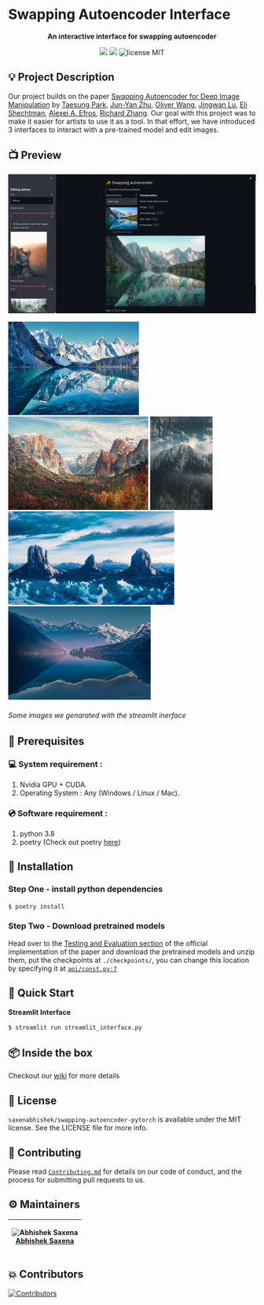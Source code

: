 # Swapping Autoencoder Interface

<p align="center">
<b> An interactive interface for swapping autoencoder</b>
</p>

<p align="center">
<img src="https://img.shields.io/badge/code%20style-black-000000.svg"/>
<img src="https://img.shields.io/github/issues/saxenabhishek/swapping-autoencoder-pytorch"/>
<img src="https://img.shields.io/badge/license-MIT-blue" alt="license MIT"/>
</p>

## 💡 Project Description

Our project builds on the paper [Swapping Autoencoder for Deep Image Manipulation](https://arxiv.org/abs/2007.00653) by [Taesung Park](http://taesung.me/), [Jun-Yan Zhu](https://www.cs.cmu.edu/~junyanz/), [Oliver Wang](http://www.oliverwang.info/), [Jingwan Lu](https://research.adobe.com/person/jingwan-lu/), [Eli Shechtman](https://research.adobe.com/person/eli-shechtman/), [Alexei A. Efros](http://www.eecs.berkeley.edu/~efros/), [Richard Zhang](https://richzhang.github.io/). Our goal with this project was to make it easier for artists to use it as a tool. In that effort, we have introduced 3 interfaces to interact with a pre-trained model and edit images.

## 📺 Preview

<div align="center">
  <img alt="Screenshot" src="imgs/demo2.png" />
</div>
<p float="left">
  <img src="imgs/lake-3.jpg.jpg" height="190" />
  <img src="imgs/aniket-deole-T-tOgjWZ0fQ-unspl.jpg" height="190" />
  <img src="imgs/night-snow.jpg" height="190" />
  <img src="imgs/desert.jpeg.jpg" height="190" />
  <img src="imgs/lake-2.jpg" height="190" />
</p>

<p align="center">
<h6>Some images we genarated with the streamlit inerface</h6>
</p>

## 📌 Prerequisites

### 💻 System requirement :

1. Nvidia GPU + CUDA.
2. Operating System : Any (Windows / Linux / Mac).

### 💿 Software requirement :

1. python 3.8
2. poetry (Check out poetry [here](https://python-poetry.org/))

## 🔧 Installation

### Step One - install python dependencies

```shell
$ poetry install
```

### Step Two - Download pretrained models

Head over to the [Testing and Evaluation section](https://github.com/taesungp/swapping-autoencoder-pytorch#testing-and-evaluation) of the official implementation of the paper and download the pretrained models and unzip them, put the checkpoints at `./checkpoints/`, you can change this location by specifying it at [`api/const.py:7`](https://github.com/saxenabhishek/swapping-autoencoder-pytorch/blob/febc81d644847324fb78a3414b97f330bfe84021/api/const.py#L7)

## 🏁 Quick Start

**Streamlit Interface**

```sh
$ streamlit run streamlit_interface.py
```

## 📦 Inside the box

Checkout our [wiki](https://github.com/saxenabhishek/swapping-autoencoder-pytorch/wiki) for more details

## 📜 License

`saxenabhishek/swapping-autoencoder-pytorch` is available under the MIT license. See the LICENSE file for more info.

## 🤝 Contributing

Please read [`Contributing.md`](https://github.com/SRM-IST-KTR/template/blob/main/Contributing.md) for details on our code of conduct, and the process for submitting pull requests to us.

## ⚙️ Maintainers

| <p align="center">![Abhishek Saxena](https://github.com/saxenabhishek.png?size=128)<br>[Abhishek Saxena](https://github.com/saxenabhishek)</p> |
| ---------------------------------------------------------------------------------------------------------------------------------------------- |

## 💥 Contributors

<a href="https://github.com/saxenabhishek/swapping-autoencoder-pytorch/graphs/contributors">
<img src="https://contrib.rocks/image?repo=saxenabhishek/swapping-autoencoder-pytorch" alt="Contributors">
</a>
